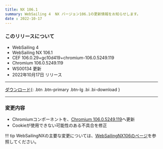 ```yaml
---
title: NX 106.1
summary: WebSailing 4  NX バージョン106.1の更新情報をお知らせします。
date : 2022-10-17
---
```

### このリリースについて

* WebSailing 4
* WebSailing NX 106.1
* CEF 106.0.29+gc10d419+chromium-106.0.5249.119
* Chromium 106.0.5249.119
* WS00134 更新
* 2022年10月17日 リリース

---
[ ダウンロード](https://download.wsoft.ws/WS00134){: .btn .btn-primary .btn-lg .bi .bi-download }

---

### 変更内容

* Chromiumコンポーネントを、[Chromium 106.0.5249.119](https://chromereleases.googleblog.com/2022/10/stable-channel-update-for-desktop_11.html)へ更新
* Cookieが使用できない可能性のある不具合を修正

!!! tip
    WebSailingNXの主要な変更については、[WebSailingNX106のページ](../1060)を参照してください。
